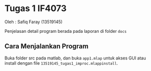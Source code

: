 # Tugas 1 IF4073
Oleh : Safiq Faray (13519145)

Penjelasan detail program berada pada laporan di folder `docs`

## Cara Menjalankan Program
Buka folder src pada matlab, dan buka `app1.mlap` untuk akses GUI atau install dengan file `13519145_tugas1_improc.mlappinstall`.
